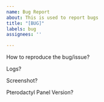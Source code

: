 ```yaml
---
name: Bug Report
about: This is used to report bugs
title: "[BUG]"
labels: bug
assignees: ''

---
```


How to reproduce the bug/issue?

Logs?

Screenshot?

Pterodactyl Panel Version?